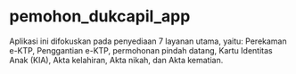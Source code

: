 # pemohon_dukcapil_app

Aplikasi ini difokuskan pada penyediaan 7 layanan utama, yaitu: Perekaman e-KTP, Penggantian e-KTP, permohonan pindah datang, Kartu Identitas Anak (KIA), Akta kelahiran, Akta nikah, dan Akta kematian.


